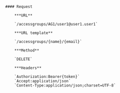     #### Request

        ***URL**

        `/accessgroups/AG1/user1@user1.user1`

        ***URL template**

        `/accessgroups/{name}/{email}`

        ***Method**

        `DELETE`

        ***Headers**

        `Authorization:Bearer{token}`
        `Accept:application/json`
        `Content-Type:application/json;charset=UTF-8`
